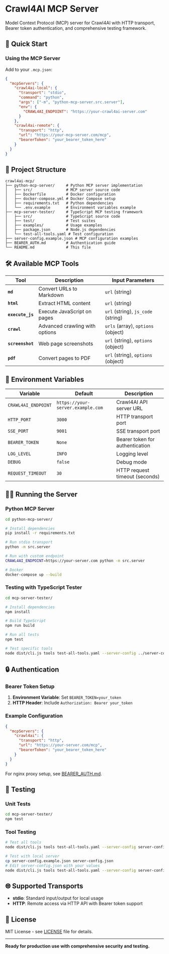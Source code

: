 # Crawl4AI MCP Server

Model Context Protocol (MCP) server for Crawl4AI with HTTP transport, Bearer token authentication, and comprehensive testing framework.

## 🚀 Quick Start

### Using the MCP Server

Add to your `.mcp.json`:

```json
{
  "mcpServers": {
    "crawl4ai-local": {
      "transport": "stdio",
      "command": "python",
      "args": ["-m", "python-mcp-server.src.server"],
      "env": {
        "CRAWL4AI_ENDPOINT": "https://your-crawl4ai-server.com"
      }
    },
    "crawl4ai-remote": {
      "transport": "http",
      "url": "https://your-mcp-server.com/mcp",
      "bearerToken": "your_bearer_token_here"
    }
  }
}
```

## 📁 Project Structure

```
crawl4ai-mcp/
├── python-mcp-server/     # Python MCP server implementation
│   ├── src/               # MCP server source code
│   ├── Dockerfile         # Docker configuration
│   ├── docker-compose.yml # Docker Compose setup
│   ├── requirements.txt   # Python dependencies
│   └── .env.example       # Environment variables example
├── mcp-server-tester/     # TypeScript MCP testing framework
│   ├── src/               # TypeScript source code
│   ├── test/              # Test suites
│   ├── examples/          # Usage examples
│   ├── package.json       # Node.js dependencies
│   └── test-all-tools.yaml # Test configuration
├── server-config.example.json # MCP configuration examples
├── BEARER_AUTH.md         # Authentication guide
└── README.md              # This file
```

## 🛠️ Available MCP Tools

| Tool | Description | Input Parameters |
|------|-------------|------------------|
| **`md`** | Convert URLs to Markdown | `url` (string) |
| **`html`** | Extract HTML content | `url` (string) |
| **`execute_js`** | Execute JavaScript on pages | `url` (string), `js_code` (string) |
| **`crawl`** | Advanced crawling with options | `urls` (array), `options` (object) |
| **`screenshot`** | Web page screenshots | `url` (string), `options` (object) |
| **`pdf`** | Convert pages to PDF | `url` (string), `options` (object) |

## 🔧 Environment Variables

| Variable | Default | Description |
|----------|---------|-------------|
| `CRAWL4AI_ENDPOINT` | `https://your-server.example.com` | Crawl4AI API server URL |
| `HTTP_PORT` | `3000` | HTTP transport port |
| `SSE_PORT` | `9001` | SSE transport port |
| `BEARER_TOKEN` | `None` | Bearer token for authentication |
| `LOG_LEVEL` | `INFO` | Logging level |
| `DEBUG` | `false` | Debug mode |
| `REQUEST_TIMEOUT` | `30` | HTTP request timeout (seconds) |

## 🏃‍♂️ Running the Server

### Python MCP Server

```bash
cd python-mcp-server/

# Install dependencies
pip install -r requirements.txt

# Run stdio transport
python -m src.server

# Run with custom endpoint
CRAWL4AI_ENDPOINT=https://your-server.com python -m src.server

# Docker
docker-compose up --build
```

### Testing with TypeScript Tester

```bash
cd mcp-server-tester/

# Install dependencies
npm install

# Build TypeScript
npm run build

# Run all tests
npm test

# Test specific tools
node dist/cli.js tools test-all-tools.yaml --server-config ../server-config.example.json
```

## 🔒 Authentication

### Bearer Token Setup

1. **Environment Variable**: Set `BEARER_TOKEN=your_token`
2. **HTTP Header**: Include `Authorization: Bearer your_token`

### Example Configuration

```json
{
  "mcpServers": {
    "crawl4ai": {
      "transport": "http",
      "url": "https://your-server.com/mcp",
      "bearerToken": "your_bearer_token_here"
    }
  }
}
```

For nginx proxy setup, see [BEARER_AUTH.md](BEARER_AUTH.md).

## 🧪 Testing

### Unit Tests
```bash
cd mcp-server-tester/
npm test
```

### Tool Testing
```bash
# Test all tools
node dist/cli.js tools test-all-tools.yaml --server-config server-config.json

# Test with local server
cp server-config.example.json server-config.json
# Edit server-config.json with your values
node dist/cli.js tools test-all-tools.yaml --server-config server-config.json
```

## 🌐 Supported Transports

- **stdio**: Standard input/output for local usage
- **HTTP**: Remote access via HTTP API with Bearer token support

## 📄 License

MIT License - see [LICENSE](LICENSE) file for details.

---

**Ready for production use with comprehensive security and testing.**